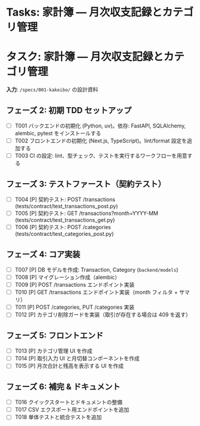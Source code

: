 # Tasks: 家計簿 — 月次収支記録とカテゴリ管理

# タスク: 家計簿 — 月次収支記録とカテゴリ管理

**入力**: `/specs/001-kakeibo/` の設計資料

## フェーズ 2: 初期 TDD セットアップ

- [ ] T001 バックエンドの初期化 (Python, uv)。依存: FastAPI, SQLAlchemy, alembic, pytest をインストールする
- [ ] T002 フロントエンドの初期化 (Next.js, TypeScript)。lint/format 設定を追加する
- [ ] T003 CI の設定: lint、型チェック、テストを実行するワークフローを用意する

## フェーズ 3: テストファースト（契約テスト）

- [ ] T004 [P] 契約テスト: POST /transactions (tests/contract/test_transactions_post.py)
- [ ] T005 [P] 契約テスト: GET /transactions?month=YYYY-MM (tests/contract/test_transactions_get.py)
- [ ] T006 [P] 契約テスト: POST /categories (tests/contract/test_categories_post.py)

## フェーズ 4: コア実装

- [ ] T007 [P] DB モデルを作成: Transaction, Category (`backend/models`)
- [ ] T008 [P] マイグレーション作成（alembic）
- [ ] T009 [P] POST /transactions エンドポイント実装
- [ ] T010 [P] GET /transactions エンドポイント実装（month フィルタ + サマリ）
- [ ] T011 [P] POST /categories, PUT /categories 実装
- [ ] T012 [P] カテゴリ削除ガードを実装（取引が存在する場合は 409 を返す）

## フェーズ 5: フロントエンド

- [ ] T013 [P] カテゴリ管理 UI を作成
- [ ] T014 [P] 取引入力 UI と月切替コンポーネントを作成
- [ ] T015 [P] 月次合計と残高を表示する UI を作成

## フェーズ 6: 補完 & ドキュメント

- [ ] T016 クイックスタートとドキュメントの整備
- [ ] T017 CSV エクスポート用エンドポイントを追加
- [ ] T018 単体テストと統合テストを追加

